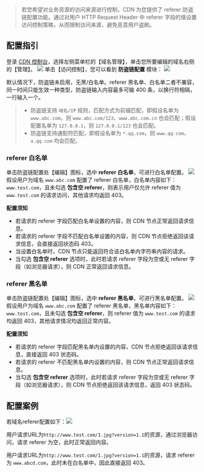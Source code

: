 > 若您希望对业务资源的访问来源进行控制，CDN 为您提供了 referer 防盗链配置功能。通过对用户 HTTP Request Header 中 referer 字段的值设置访问控制策略，从而限制访问来源，避免恶意用户盗刷。

## 配置指引

登录 [CDN 控制台](http://console.tcecqpoc.fsphere.cn/cdn)，选择左侧菜单栏的【域名管理】，单击您所要编辑的域名右侧的【管理】。
![](http://imgcache.tcecqpoc.fsphere.cn/image/mc.qcloudimg.com/static/img/1f2cb594cd614b62b589cb20a20ed362/basic-config-1.png)
单击【访问控制】，您可以看到 **防盗链配置** 模块：
![](http://imgcache.tcecqpoc.fsphere.cn/image/mc.qcloudimg.com/static/img/7322fafaaf8a7d48422be43d8dc01f63/refer-config-1.png)

默认情况下，防盗链未启用，无黑/白名单。referer 黑名单、白名单二者不兼容，同一时间只能生效一种类型，防盗链输入内容最多可输 400 条，以换行符相隔，一行输入一个。

> - 防盗链支持 ```域名/IP``` 规则，匹配方式为前缀匹配，即假设名单为 ```www.abc.com```，则 ```www.abc.com/123```、```www.abc.com.cn``` 也会匹配；假设配置名单为 ```127.0.0.1```，则 ```127.0.0.1/123``` 也会匹配。
> - 防盗链支持通配符匹配，即假设名单为 ```*.qq.com```，则 ```www.qq.com```、```a.qq.com``` 均会匹配。

### referer 白名单

单击防盗链配置处【编辑】图标，选中 **referer 白名单**，可进行白名单配置。
![](http://imgcache.tcecqpoc.fsphere.cn/image/mc.qcloudimg.com/static/img/49bd3daadeba7fccee2858f1e7e82e2f/refer-config-3.png)
假设用户为域名 ```www.abc.com``` 配置了 referer 白名单，白名单内容如下：```www.test.com```，且未勾选 **包含空 referer**，则表示用户仅允许 referer 值为 ```www.test.com``` 的请求访问，其他请求均返回 403。 

**配置须知** 

- 若请求的 referer 字段匹配白名单设置的内容，则 CDN 节点正常返回请求信息。
- 若请求的 referer 字段不匹配白名单设置的内容，则 CDN 节点拒绝返回该请求信息，会直接返回状态码 403。
- 当设置白名单时，CDN 节点只能返回符合该白名单内字符串内容的请求。
- 当勾选 **包含空 referer** 选项时，此时若请求 referer 字段为空或无 referer 字段（如浏览器请求），则 CDN 正常返回请求信息。

### referer 黑名单

单击防盗链配置处【编辑】图标，选中 **referer 黑名单**，可进行黑名单配置。
![](http://imgcache.tcecqpoc.fsphere.cn/image/mc.qcloudimg.com/static/img/690538acf3324386b5d9ad9616aa100f/refer-config-2.png)
假设用户为域名 ```www.abc.com``` 配置了 referer 黑名单，黑名单内容如下：```www.test.com```，且未勾选 **包含空 referer**，则 referer 值为 ```www.test.com``` 的请求均返回 403，其他请求情况均返回正常内容。

**配置须知** 

- 若请求的 referer 字段匹配黑名单内设置的内容，CDN 节点拒绝返回该请求信息，直接返回 403 状态码。
- 若请求的 referer 不匹配黑名单内设置的内容，则 CDN 节点正常返回请求信息。
- 当勾选 **包含空 referer** 选项时，此时若请求 referer 字段为空或无 referer 字段（如浏览器请求），则 CDN 节点拒绝返回该请求信息，返回 403 状态码。

## 配置案例

若域名referer配置如下：![](http://imgcache.tcecqpoc.fsphere.cn/image/mc.qcloudimg.com/static/img/b48cb8de16269e71c6575d54bfc7d2d6/refer-config-4.png)

用户请求URL为```http://www.test.com/1.jpg?version=1.1```的资源，通过浏览器访问，请求 referer 为空，此时正常返回内容。

用户请求URL为```http://www.test.com/1.jpg?version=1.1```的资源，请求 referer 为 ```www.abcd.com```，此时未在白名单中，因此直接返回 403。
